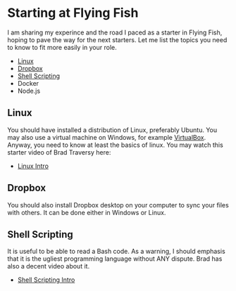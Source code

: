 # Starting at Flying Fish
I am sharing my experince and the road I paced as a starter in Flying Fish, hoping to pave the way for the next starters. 
Let me list the topics you need to know to fit more easily in your role.

- [Linux](#Linux)
- [Dropbox](#Dropbox)
- [Shell Scripting](#Shell%20Scripting)
- Docker
- Node.js

## Linux
You should have installed a distribution of Linux, preferably Ubuntu. You may also use a virtual machine on Windows, for example [VirtualBox](https://www.virtualbox.org/wiki/Downloads).
Anyway, you need to know at least the basics of linux. You may watch this starter video of Brad Traversy here:
- [Linux Intro](https://www.youtube.com/watch?v=cBokz0LTizk)

## Dropbox
You should also install Dropbox desktop on your computer to sync your files with others. It can be done either in Windows or Linux.

## Shell Scripting
It is useful to be able to read a Bash code. As a warning, I should emphasis that it is the ugliest programming language without ANY dispute. Brad has also a decent video about it.
- [Shell Scripting Intro](https://www.youtube.com/watch?v=v-F3YLd6oMw)
